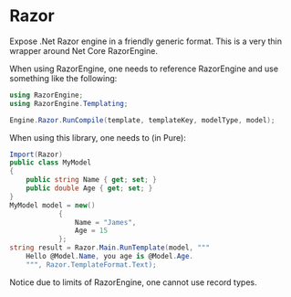 ﻿# Razor

Expose .Net Razor engine in a friendly generic format. This is a very thin wrapper around Net Core RazorEngine.

When using RazorEngine, one needs to reference RazorEngine and use something like the following:

```C#
using RazorEngine;
using RazorEngine.Templating;

Engine.Razor.RunCompile(template, templateKey, modelType, model);
```

When using this library, one needs to (in Pure):

```C#
Import(Razor)
public class MyModel
{
    public string Name { get; set; }
    public double Age { get; set; }
}
MyModel model = new()
            {
                Name = "James", 
                Age = 15
            };
string result = Razor.Main.RunTemplate(model, """
    Hello @Model.Name, you age is @Model.Age.
    """, Razor.TemplateFormat.Text);
```

Notice due to limits of RazorEngine, one cannot use record types.